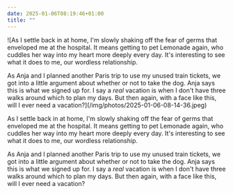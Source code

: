 ```yaml
---
date: 2025-01-06T08:19:46+01:00
title: ""
---
```

![As I settle back in at home, I'm slowly shaking off the fear of germs that enveloped me at the hospital. It means getting to pet Lemonade again, who cuddles her way into my heart more deeply every day. It's interesting to see what it does to me, our wordless relationship. 

As Anja and I planned another Paris trip to use my unused train tickets, we got into a little argument about whether or not to take the dog. Anja says this is what we signed up for. I say a _real_ vacation is when I don't have three walks around which to plan my days. But then again, with a face like this, will I ever need a vacation?](/img/photos/2025-01-06-08-14-36.jpeg)

As I settle back in at home, I'm slowly shaking off the fear of germs that enveloped me at the hospital. It means getting to pet Lemonade again, who cuddles her way into my heart more deeply every day. It's interesting to see what it does to me, our wordless relationship. 

As Anja and I planned another Paris trip to use my unused train tickets, we got into a little argument about whether or not to take the dog. Anja says this is what we signed up for. I say a _real_ vacation is when I don't have three walks around which to plan my days. But then again, with a face like this, will I ever need a vacation?